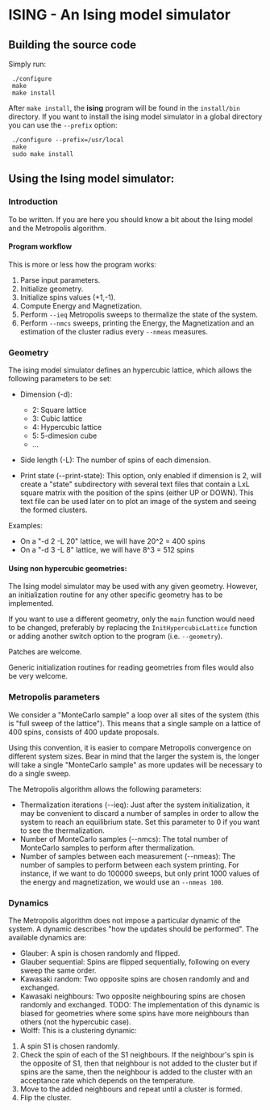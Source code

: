 ISING - An Ising model simulator
=================================

## Building the source code
Simply run:

     ./configure
     make
     make install

After `make install`, the **ising** program will be found in 
the `install/bin` directory. If you want to install the ising model simulator
in a global directory you can use the `--prefix` option:

     ./configure --prefix=/usr/local
     make
     sudo make install


## Using the Ising model simulator:

### Introduction

To be written. If you are here you should know a bit about the Ising model
and the Metropolis algorithm.

#### Program workflow
This is more or less how the program works:

 1. Parse input parameters.
 2. Initialize geometry.
 3. Initialize spins values (+1,-1).
 4. Compute Energy and Magnetization.
 5. Perform `--ieq` Metropolis sweeps to thermalize the state of the system.
 6. Perform `--nmcs` sweeps, printing the Energy, the Magnetization and an 
    estimation of the cluster radius every `--nmeas` measures.

### Geometry
The ising model simulator defines an hypercubic lattice, which allows
the following parameters to be set:

 * Dimension (-d):
     - 2: Square lattice
     - 3: Cubic lattice
     - 4: Hypercubic lattice
     - 5: 5-dimesion cube
     - ...
 * Side length (-L): The number of spins of each dimension.

 * Print state (--print-state): This option, only enabled if dimension is 2,
     will create a "state" subdirectory with several text files that contain
     a  LxL square matrix with the position of the spins (either UP or DOWN). This 
     text file can be used later on to plot an image of the system and seeing
     the formed clusters.

Examples:

 * On a "-d 2 -L 20" lattice, we will have 20^2 = 400 spins
 * On a "-d 3 -L 8" lattice, we will have 8^3 = 512 spins

#### Using non hypercubic geometries:
The Ising model simulator may be used with any given geometry. However, an
initialization routine for any other specific geometry has to be implemented.

If you want to use a different geometry, only the `main` function would need
to be changed, preferably by replacing the `InitHypercubicLattice` function
or adding another switch option to the program (i.e. `--geometry`).

Patches are welcome.

Generic initialization routines for reading geometries from files would also
be very welcome.

### Metropolis parameters

We consider a "MonteCarlo sample" a loop over all sites of the system 
(this is "full sweep of the lattice"). This means that a single sample 
on a lattice of 400 spins, consists of 400 update proposals.

Using this convention, it is easier to compare Metropolis convergence
on different system sizes. Bear in mind that the larger the system is,
the longer will take a single "MonteCarlo sample" as more updates will 
be necessary to do a single sweep.

The Metropolis algorithm allows the following parameters:

  * Thermalization iterations (--ieq): Just after the system initialization,
      it may be convenient to discard a number of samples in order to allow 
      the system to reach an equilibrium state. Set this parameter to 0 if 
      you want to see the thermalization.
  * Number of MonteCarlo samples (--nmcs): The total number of MonteCarlo 
      samples to perform after thermalization.
  * Number of samples between each measurement (--nmeas): The number of 
      samples to perform between each system printing. For instance, if 
      we want to do 100000 sweeps, but only print 1000 values of the energy
      and magnetization, we would use an `--nmeas 100`.

### Dynamics
The Metropolis algorithm does not impose a particular dynamic of the system. 
A dynamic describes "how the updates should be performed". The available
dynamics are:

  * Glauber: A spin is chosen randomly and flipped.
  * Glauber sequential: Spins are flipped sequentially, following on every 
       sweep the same order.
  * Kawasaki random: Two opposite spins are chosen randomly and and exchanged.
  * Kawasaki neighbours: Two opposite neighbouring spins are chosen randomly
       and exchanged. TODO: The implementation of this dynamic is biased for 
       geometries where some spins have more neighbours than others (not the
       hypercubic case).
  * Wolff: This is a clustering dynamic:
   1. A spin S1 is chosen randomly.
   2. Check the spin of each of the S1 neighbours. If the neighbour's spin is 
       the opposite of S1, then that neighbour is not added to the cluster but
       if spins are the same, then the neighbour is added to the cluster with
       an acceptance rate which depends on the temperature.
   3. Move to the added neighbours and repeat until a cluster is formed.
   4. Flip the cluster.


